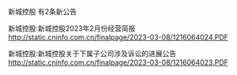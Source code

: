 新城控股 有2条新公告 

新城控股:新城控股2023年2月份经营简报 http://static.cninfo.com.cn/finalpage/2023-03-08/1216064024.PDF 

新城控股:新城控股关于下属子公司涉及诉讼的进展公告 http://static.cninfo.com.cn/finalpage/2023-03-08/1216064023.PDF 

